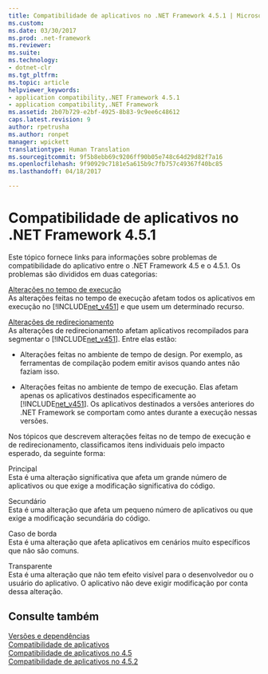 ```yaml
---
title: Compatibilidade de aplicativos no .NET Framework 4.5.1 | Microsoft Docs
ms.custom: 
ms.date: 03/30/2017
ms.prod: .net-framework
ms.reviewer: 
ms.suite: 
ms.technology:
- dotnet-clr
ms.tgt_pltfrm: 
ms.topic: article
helpviewer_keywords:
- application compatibility,.NET Framework 4.5.1
- application compatibility,.NET Framework
ms.assetid: 2b07b729-e2bf-4925-8b83-9c9ee6c48612
caps.latest.revision: 9
author: rpetrusha
ms.author: ronpet
manager: wpickett
translationtype: Human Translation
ms.sourcegitcommit: 9f5b8ebb69c9206ff90b05e748c64d29d82f7a16
ms.openlocfilehash: 9f90929c7181e5a615b9c7fb757c49367f40bc85
ms.lasthandoff: 04/18/2017

---
```

# <a name="application-compatibility-in-the-net-framework-451"></a>Compatibilidade de aplicativos no .NET Framework 4.5.1
Este tópico fornece links para informações sobre problemas de compatibilidade do aplicativo entre o .NET Framework 4.5 e o 4.5.1. Os problemas são divididos em duas categorias:  
  
 [Alterações no tempo de execução](../../../docs/framework/migration-guide/runtime-changes-in-the-net-framework-4-5-1.md)  
 As alterações feitas no tempo de execução afetam todos os aplicativos em execução no [!INCLUDE[net_v451](../../../includes/net-v451-md.md)] e que usem um determinado recurso.  
  
 [Alterações de redirecionamento](../../../docs/framework/migration-guide/retargeting-changes-in-the-net-framework-4-5-1.md)  
 As alterações de redirecionamento afetam aplicativos recompilados para segmentar o [!INCLUDE[net_v451](../../../includes/net-v451-md.md)]. Entre elas estão:  
  
-   Alterações feitas no ambiente de tempo de design. Por exemplo, as ferramentas de compilação podem emitir avisos quando antes não faziam isso.  
  
-   Alterações feitas no ambiente de tempo de execução. Elas afetam apenas os aplicativos destinados especificamente ao [!INCLUDE[net_v451](../../../includes/net-v451-md.md)]. Os aplicativos destinados a versões anteriores do .NET Framework se comportam como antes durante a execução nessas versões.  
  
 Nos tópicos que descrevem alterações feitas no de tempo de execução e de redirecionamento, classificamos itens individuais pelo impacto esperado, da seguinte forma:  
  
 Principal  
 Esta é uma alteração significativa que afeta um grande número de aplicativos ou que exige a modificação significativa do código.  
  
 Secundário  
 Esta é uma alteração que afeta um pequeno número de aplicativos ou que exige a modificação secundária do código.  
  
 Caso de borda  
 Esta é uma alteração que afeta aplicativos em cenários muito específicos que não são comuns.  
  
 Transparente  
 Esta é uma alteração que não tem efeito visível para o desenvolvedor ou o usuário do aplicativo. O aplicativo não deve exigir modificação por conta dessa alteração.  
  
## <a name="see-also"></a>Consulte também  
 [Versões e dependências](../../../docs/framework/migration-guide/versions-and-dependencies.md)   
 [Compatibilidade de aplicativos](../../../docs/framework/migration-guide/application-compatibility.md)   
 [Compatibilidade de aplicativos no 4.5](../../../docs/framework/migration-guide/application-compatibility-in-the-net-framework-4-5.md)   
 [Compatibilidade de aplicativos no 4.5.2](../../../docs/framework/migration-guide/application-compatibility-in-the-net-framework-4-5-2.md)
